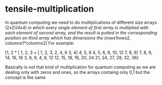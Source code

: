 # tensile-multiplication

In quantum computing we need to do multiplications of different size arrays (2x2)*(4x4) in which every single element of first array is multiplied with each element of second array, and the result is putted in the corresponding position on third array which has dimensions the (rows1*rows2, columns1*columns2)
For example:

[1, 2   *  [ 1, 2, 3    =   [ 1, 2, 3, 2, 4, 6
 3, 4]       4, 5, 6          4, 5, 6, 8, 10, 12
             7, 8, 9]         7, 8, 9, 14, 16, 18
                              3, 6, 9, 4, 8, 12
                              12, 15, 18, 16, 20, 24
                              21, 24, 27, 28, 32, 36]

Basically is not that kind of multiplication for quantum computing as we are dealing only with zeros and ones, so the arrays containg only 0,1
but the concept is the same
